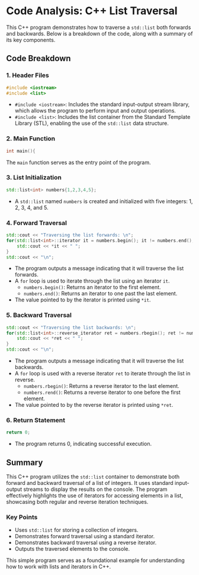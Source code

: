# Code Analysis: C++ List Traversal

This C++ program demonstrates how to traverse a `std::list` both forwards and backwards. Below is a breakdown of the code, along with a summary of its key components.

## Code Breakdown

### 1. Header Files
```cpp
#include <iostream>
#include <list>
```
- `#include <iostream>`: Includes the standard input-output stream library, which allows the program to perform input and output operations.
- `#include <list>`: Includes the list container from the Standard Template Library (STL), enabling the use of the `std::list` data structure.

### 2. Main Function
```cpp
int main(){
```
The `main` function serves as the entry point of the program.

### 3. List Initialization
```cpp
std::list<int> numbers{1,2,3,4,5};
```
- A `std::list` named `numbers` is created and initialized with five integers: 1, 2, 3, 4, and 5.

### 4. Forward Traversal
```cpp
std::cout << "Traversing the list forwards: \n";
for(std::list<int>::iterator it = numbers.begin(); it != numbers.end(); it++){
    std::cout << *it << " ";
}
std::cout << "\n";
```
- The program outputs a message indicating that it will traverse the list forwards.
- A `for` loop is used to iterate through the list using an iterator `it`.
  - `numbers.begin()`: Returns an iterator to the first element.
  - `numbers.end()`: Returns an iterator to one past the last element.
- The value pointed to by the iterator is printed using `*it`.

### 5. Backward Traversal
```cpp
std::cout << "Traversing the list backwards: \n";
for(std::list<int>::reverse_iterator ret = numbers.rbegin(); ret != numbers.rend(); ret++){
    std::cout << *ret << " ";
}
std::cout << "\n";
```
- The program outputs a message indicating that it will traverse the list backwards.
- A `for` loop is used with a reverse iterator `ret` to iterate through the list in reverse.
  - `numbers.rbegin()`: Returns a reverse iterator to the last element.
  - `numbers.rend()`: Returns a reverse iterator to one before the first element.
- The value pointed to by the reverse iterator is printed using `*ret`.

### 6. Return Statement
```cpp
return 0;
```
- The program returns 0, indicating successful execution.

## Summary
This C++ program utilizes the `std::list` container to demonstrate both forward and backward traversal of a list of integers. It uses standard input-output streams to display the results on the console. The program effectively highlights the use of iterators for accessing elements in a list, showcasing both regular and reverse iteration techniques.

### Key Points
- Uses `std::list` for storing a collection of integers.
- Demonstrates forward traversal using a standard iterator.
- Demonstrates backward traversal using a reverse iterator.
- Outputs the traversed elements to the console.

This simple program serves as a foundational example for understanding how to work with lists and iterators in C++.